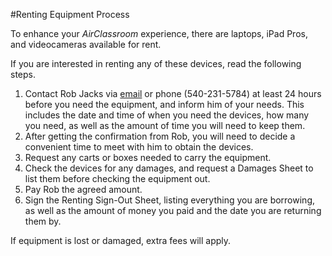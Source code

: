 #Renting Equipment Process

To enhance your _AirClassroom_ experience, there are laptops,
iPad Pros, and videocameras available for rent.

If you are interested in renting any of these devices, read the following steps.

1. Contact Rob Jacks via [email](rjacks@vt.edu) or phone (540-231-5784) at least 24 hours before you need the equipment, and inform him of your needs. This includes the date and time of when you need the devices, how many you need, as well as the amount of time you will need to keep them.
2. After getting the confirmation from Rob, you will need to decide a convenient time to meet with him to obtain the devices.
3. Request any carts or boxes needed to carry the equipment.
4. Check the devices for any damages, and request a Damages Sheet to list them before checking the equipment out.
5. Pay Rob the agreed amount.
6. Sign the Renting Sign-Out Sheet, listing everything you are borrowing, as well as the amount of money you paid and the date you are returning them by.

If equipment is lost or damaged, extra fees will apply. 

